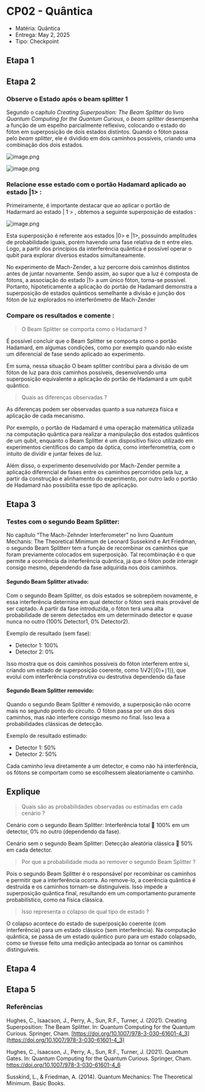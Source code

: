 # CP02 - Quântica

- Matéria: Quântica
- Entrega: May 2, 2025
- Tipo: Checkpoint

## Etapa 1

## Etapa 2

### Observe o Estado após o beam splitter 1

Segundo o capítulo *Creating Superposition: The Beam Splitter* do livro *Quantum Computing for the Quantum Curious*, o *beam splitter* desempenha a função de um espelho parcialmente reflexivo, colocando o estado do fóton em superposição de dois estados distintos. Quando o fóton passa pelo *beam splitter*, ele é dividido em dois caminhos possíveis, criando uma combinação dos dois estados.

![image.png](image.png)

![image.png](image%201.png)

### Relacione esse estado com o portão Hadamard aplicado ao estado |1> :

Primeiramente, é importante destacar que ao aplicar o portão de Hadarmard  ao estado | 1 > , obtemos a seguinte superposição de estados :

![image.png](image%202.png)

Esta superposição é referente aos estados |0> e |1>, possuindo amplitudes de probabilidade iguais, porém havendo uma fase relativa de π entre eles. Logo, a partir dos princípios da interferência quântica é possível operar o qubit para explorar diversos estados simultaneamente.

No experimento de Mach-Zender, a luz percorre dois caminhos distintos antes de juntar novamente. Sendo assim, ao supor que a luz é composta de fótons, a associação do estado |1> a um único fóton, torna-se possível. Portanto, hipoteticamente a aplicação do portão de Hadamard demonstra a superposição de estados quânticos semelhante a divisão e junção dos fóton de luz explorados no interferômetro de Mach-Zender 

### Compare os resultados e comente :

> O Beam Splitter se comporta como o Hadamard ?
> 

É possível concluir que o Beam Splitter se comporta como o portão Hadamard, em algumas condições, como por exemplo quando não existe um diferencial de fase sendo aplicado ao experimento.

Em suma, nessa situação O beam splitter contribui para a divisão de um fóton de luz para dois caminhos possíveis, desenvolvendo uma superposição equivalente a aplicação do portão de Hadamard a um qubit quântico.

> Quais as diferenças observadas ?
> 

As diferenças podem ser observadas quanto a sua natureza física e aplicação de cada mecanismo.

Por exemplo, o portão de Hadamard é uma operação matemática utilizada na computação quântica para realizar a manipulação dos estados quânticos de um qubit, enquanto o Beam Splitter é um dispositivo físico utilizado em experimentos científicos do campo da óptica, como interferometria, com o intuito de dividir e juntar feixes de luz.

Além disso, o experimento desenvolvido por Mach-Zender permite a aplicação diferencial de fases entre os caminhos percorridos pela luz, a partir da construção e alinhamento do experimento, por outro lado o portão de Hadamard não possibilita esse tipo de aplicação.

## Etapa 3

### Testes com o segundo Beam Splitter:

No capítulo “The Mach-Zehnder Interferometer” no livro Quantum Mechanis: The Theoretical Minimum de Leonard Sussekind e Art Friedman, o segundo Beam Splitterr tem a função de recombinar os caminhos que foram previamente colocados em superposição. Tal recombinação é o que permite a ocorrência da interferência quântica, já que o fóton pode interagir consigo mesmo, dependendo da fase adquirida nos dois caminhos. 

#### Segundo Beam Splitter ativado:

Com o segundo Beam Splitter, os dois estados se sobrepõem novamente, e essa interferência determina em qual detector o fóton será mais provável de ser captado. A partir da fase introduzida, o fóton terá uma alta probabilidade de serem detectados em um determinado detector e quase nunca no outro (100% Detector1, 0% Detector2).

Exemplo de resultado (sem fase): 
- Detector 1: 100%
- Detector 2: 0%
  
Isso mostra que os dois caminhos possíveis do fóton interferem entre si, criando um estado de superposição coerente, como  1/√2(∣0⟩+∣1⟩), que evolui com interferência construtiva ou destrutiva dependendo da fase

#### Segundo Beam Splitter removido:

Quando o segundo Beam Splitter é removido, a superposição não ocorre mais no segundo ponto do circuito. O fóton passa por um dos dois caminhos, mas não interfere consigo mesmo no final. Isso leva a probabilidades clássicas de detecção.

Exemplo de resultado estimado: 
- Detector 1: 50%
- Detector 2: 50%
  
Cada caminho leva diretamente a um detector, e como não há interferência, os fótons se comportam como se escolhessem aleatoriamente o caminho.

## Explique

> Quais são as probabilidades observadas ou estimadas em cada cenário ?
>

Cenário com o segundo Beam Splitter:
	Interferência total  100% em um detector, 0% no outro (dependendo da fase).
 
Cenário sem o segundo Beam Splitter:
	Detecção aleatória clássica  50% em cada detector.

> Por que a probabilidade muda ao remover o segundo Beam Splitter ?
>

Pois o segundo Beam Splitter é o responsável por recombinar os caminhos e permitir que a interferência ocorra. Ao remove-lo, a coerência quântica é destruída e os caminhos tornam-se distinguíveis. Isso impede a superposição quântica final, resultando em um comportamento puramente probabilístico, como na física clássica.

> Isso representa o colapso de qual tipo de estado ?
>

O colapso acontece do estado de superposição coerente (com interferência) para um estado clássico (sem interferência). Na computação quântica, se passa de um estado quântico puro para um estado colapsado, como se tivesse feito uma medição antecipada ao tornar os caminhos distinguíveis.

## Etapa 4

## Etapa 5

### Referências

Hughes, C., Isaacson, J., Perry, A., Sun, R.F., Turner, J. (2021). Creating Superposition: The Beam Splitter. In: Quantum Computing for the Quantum Curious. Springer, Cham. [https://doi.org/10.1007/978-3-030-61601-4_3](https://doi.org/10.1007/978-3-030-61601-4_3)

Hughes, C., Isaacson, J., Perry, A., Sun, R.F., Turner, J. (2021). Quantum Gates. In: Quantum Computing for the Quantum Curious. Springer, Cham. https://doi.org/10.1007/978-3-030-61601-4_6

Susskind, L., & Friedman, A. (2014). Quantum Mechanics: The Theoretical Minimum. Basic Books.
